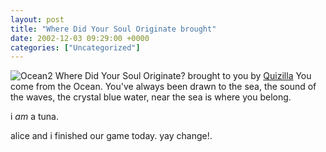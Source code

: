 ```yaml
---
layout: post
title: "Where Did Your Soul Originate brought"
date: 2002-12-03 09:29:00 +0000
categories: ["Uncategorized"]
---
```


![Ocean2](http://images.quizilla.com/D/daddysgirl/1038272052_PicsOcean2.jpg)
 Where Did Your Soul Originate?
 brought to you by [Quizilla](http://quizilla.com)
You come from the Ocean. You've always been drawn to the sea, the sound of the waves, the crystal blue water, near the sea is where you belong.

i *am* a tuna.

alice and i finished our game today. yay change!.